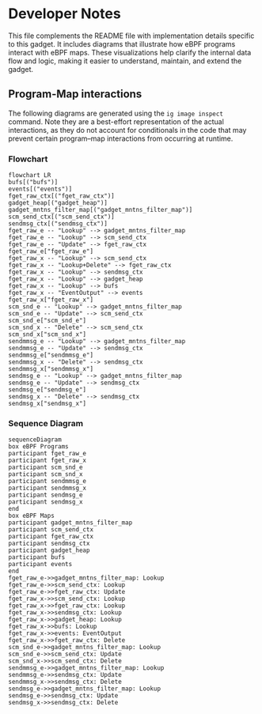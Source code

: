 # Developer Notes

This file complements the README file with implementation details specific to this gadget. It includes diagrams that illustrate how eBPF programs interact with eBPF maps. These visualizations help clarify the internal data flow and logic, making it easier to understand, maintain, and extend the gadget.

## Program-Map interactions

The following diagrams are generated using the `ig image inspect` command. Note they are a best-effort representation of the actual interactions, as they do not account for conditionals in the code that may prevent certain program–map interactions from occurring at runtime.

### Flowchart

```mermaid
flowchart LR
bufs[("bufs")]
events[("events")]
fget_raw_ctx[("fget_raw_ctx")]
gadget_heap[("gadget_heap")]
gadget_mntns_filter_map[("gadget_mntns_filter_map")]
scm_send_ctx[("scm_send_ctx")]
sendmsg_ctx[("sendmsg_ctx")]
fget_raw_e -- "Lookup" --> gadget_mntns_filter_map
fget_raw_e -- "Lookup" --> scm_send_ctx
fget_raw_e -- "Update" --> fget_raw_ctx
fget_raw_e["fget_raw_e"]
fget_raw_x -- "Lookup" --> scm_send_ctx
fget_raw_x -- "Lookup+Delete" --> fget_raw_ctx
fget_raw_x -- "Lookup" --> sendmsg_ctx
fget_raw_x -- "Lookup" --> gadget_heap
fget_raw_x -- "Lookup" --> bufs
fget_raw_x -- "EventOutput" --> events
fget_raw_x["fget_raw_x"]
scm_snd_e -- "Lookup" --> gadget_mntns_filter_map
scm_snd_e -- "Update" --> scm_send_ctx
scm_snd_e["scm_snd_e"]
scm_snd_x -- "Delete" --> scm_send_ctx
scm_snd_x["scm_snd_x"]
sendmmsg_e -- "Lookup" --> gadget_mntns_filter_map
sendmmsg_e -- "Update" --> sendmsg_ctx
sendmmsg_e["sendmmsg_e"]
sendmmsg_x -- "Delete" --> sendmsg_ctx
sendmmsg_x["sendmmsg_x"]
sendmsg_e -- "Lookup" --> gadget_mntns_filter_map
sendmsg_e -- "Update" --> sendmsg_ctx
sendmsg_e["sendmsg_e"]
sendmsg_x -- "Delete" --> sendmsg_ctx
sendmsg_x["sendmsg_x"]
```

### Sequence Diagram

```mermaid
sequenceDiagram
box eBPF Programs
participant fget_raw_e
participant fget_raw_x
participant scm_snd_e
participant scm_snd_x
participant sendmmsg_e
participant sendmmsg_x
participant sendmsg_e
participant sendmsg_x
end
box eBPF Maps
participant gadget_mntns_filter_map
participant scm_send_ctx
participant fget_raw_ctx
participant sendmsg_ctx
participant gadget_heap
participant bufs
participant events
end
fget_raw_e->>gadget_mntns_filter_map: Lookup
fget_raw_e->>scm_send_ctx: Lookup
fget_raw_e->>fget_raw_ctx: Update
fget_raw_x->>scm_send_ctx: Lookup
fget_raw_x->>fget_raw_ctx: Lookup
fget_raw_x->>sendmsg_ctx: Lookup
fget_raw_x->>gadget_heap: Lookup
fget_raw_x->>bufs: Lookup
fget_raw_x->>events: EventOutput
fget_raw_x->>fget_raw_ctx: Delete
scm_snd_e->>gadget_mntns_filter_map: Lookup
scm_snd_e->>scm_send_ctx: Update
scm_snd_x->>scm_send_ctx: Delete
sendmmsg_e->>gadget_mntns_filter_map: Lookup
sendmmsg_e->>sendmsg_ctx: Update
sendmmsg_x->>sendmsg_ctx: Delete
sendmsg_e->>gadget_mntns_filter_map: Lookup
sendmsg_e->>sendmsg_ctx: Update
sendmsg_x->>sendmsg_ctx: Delete
```
